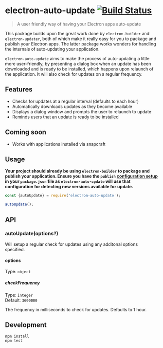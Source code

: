# electron-auto-update [![Build Status](https://travis-ci.org/davidwinter/electron-auto-update.svg?branch=main)](https://travis-ci.org/davidwinter/electron-auto-update)

> A user friendly way of having your Electron apps auto-update

This package builds upon the great work done by `electron-builder` and `electron-updater`, both of which make it really easy for you to package and publish your Electron apps. The latter package works wonders for handling the internals of auto-updating your application.

`electron-auto-update` aims to make the process of auto-updating a little more user-friendly, by presenting a dialog box when an update has been downloaded and is ready to be installed, which happens upon relaunch of the application. It will also check for updates on a regular frequency.

## Features

- Checks for updates at a regular interval (defaults to each hour)
- Automatically downloads updates as they become available
- Displays a dialog window and prompts the user to relaunch to update
- Reminds users that an update is ready to be installed

## Coming soon

- Works with applications installed via snapcraft

## Usage

**Your project should already be using `electron-builder` to package and publish your application. Ensure you have the `publish` [configuration setup](https://www.electron.build/configuration/publish) in your `package.json` file as `electron-auto-update` will use that configuration for detecting new versions available for update.**


```js
const {autoUpdate} = require('electron-auto-update');

autoUpdate();
```

## API

### autoUpdate(options?)

Will setup a regular check for updates using any additonal options specified.

#### options

Type: `object`

##### checkFrequency

Type: `integer`\
Default: `3600000`

The frequency in milliseconds to check for updates. Defaults to 1 hour.

## Development

```
npm install
npm test
```
